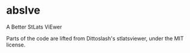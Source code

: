 # abslve

A Better StLats ViEwer

Parts of the code are lifted from Dittoslash's stlatsviewer, under the MIT
license.
